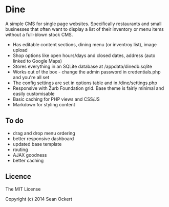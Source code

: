 Dine
====

A simple CMS for single page websites. Specifically restaurants and small businesses that often want to display a list of their inventory or menu items without a full-blown stock CMS.

- Has editable content sections, dining menu (or inventroy list), image upload
- Shop options like open hours/days and closed dates, address (auto linked to Google Maps)
- Stores everything in an SQLite database at /appdata/dinedb.sqlite 
- Works out of the box - change the admin password in credentials.php and you're all set
- The config settings are set in options table and in /dine/settings.php
- Responsive with Zurb Foundation grid. Base theme is fairly minimal and easily customisable
- Basic caching for PHP views and CSS/JS
- Markdown for styling content

## To do 

- drag and drop menu ordering 
- better responsive dashboard
- updated base template 
- routing
- AJAX goodness 
- better caching

## Licence

The MIT License

Copyright (c) 2014 Sean Ockert


